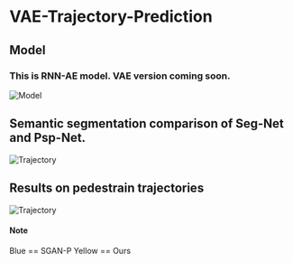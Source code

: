 # VAE-Trajectory-Prediction


## Model 
### This is RNN-AE model. VAE version coming soon. 
![Model](https://github.com/arsalhuda24/VAE-Trajectory-Prediction/blob/master/model.png)


## Semantic segmentation comparison of Seg-Net and Psp-Net. 
![Trajectory](https://github.com/arsalhuda24/VAE-Trajectory-Prediction/blob/master/PSP-NET.png)


## Results on pedestrain trajectories 
![Trajectory](https://github.com/arsalhuda24/VAE-Trajectory-Prediction/blob/master/results.png)
#### Note 
Blue == SGAN-P
Yellow == Ours
